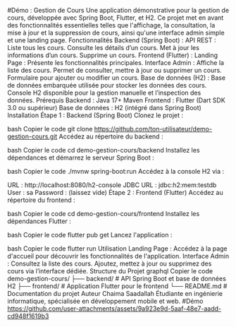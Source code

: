 #Démo : Gestion de Cours
Une application démonstrative pour la gestion de cours, développée avec Spring Boot, Flutter, et H2. Ce projet met en avant des fonctionnalités essentielles telles que l'affichage, la consultation, la mise à jour et la suppression de cours, ainsi qu'une interface admin simple et une landing page.
Fonctionnalités
Backend (Spring Boot) :
API REST :
Liste tous les cours.
Consulte les détails d’un cours.
Met à jour les informations d’un cours.
Supprime un cours.
Frontend (Flutter) :
Landing Page : Présente les fonctionnalités principales.
Interface Admin :
Affiche la liste des cours.
Permet de consulter, mettre à jour ou supprimer un cours.
Formulaire pour ajouter ou modifier un cours.
Base de données (H2) :
Base de données embarquée utilisée pour stocker les données des cours.
Console H2 disponible pour la gestion manuelle et l’inspection des données.
Prérequis
Backend :
Java 17+
Maven
Frontend :
Flutter (Dart SDK 3.0 ou supérieur)
Base de données :
H2 (intégré dans Spring Boot)
Installation
Étape 1 : Backend (Spring Boot)
Clonez le projet :

bash
Copier le code
git clone https://github.com/ton-utilisateur/demo-gestion-cours.git
Accédez au répertoire du backend :

bash
Copier le code
cd demo-gestion-cours/backend
Installez les dépendances et démarrez le serveur Spring Boot :

bash
Copier le code
./mvnw spring-boot:run
Accédez à la console H2 via :

URL : http://localhost:8080/h2-console
JDBC URL : jdbc:h2:mem:testdb
User : sa
Password : (laissez vide)
Étape 2 : Frontend (Flutter)
Accédez au répertoire du frontend :

bash
Copier le code
cd demo-gestion-cours/frontend
Installez les dépendances Flutter :

bash
Copier le code
flutter pub get
Lancez l'application :

bash
Copier le code
flutter run
Utilisation
Landing Page : Accédez à la page d'accueil pour découvrir les fonctionnalités de l'application.
Interface Admin :
Consultez la liste des cours.
Ajoutez, mettez à jour ou supprimez des cours via l’interface dédiée.
Structure du Projet
graphql
Copier le code
demo-gestion-cours/
├── backend/        # API Spring Boot et base de données H2
├── frontend/       # Application Flutter pour le frontend
└── README.md       # Documentation du projet
Auteur
Chaima Saadallah
Étudiante en ingénierie informatique, spécialisée en développement mobile et web.
#Démo
https://github.com/user-attachments/assets/9a923e9d-5aaf-48e7-aadd-cd948f1619b3

